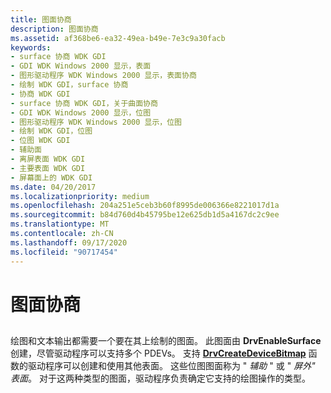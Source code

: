 ```yaml
---
title: 图面协商
description: 图面协商
ms.assetid: af368be6-ea32-49ea-b49e-7e3c9a30facb
keywords:
- surface 协商 WDK GDI
- GDI WDK Windows 2000 显示，表面
- 图形驱动程序 WDK Windows 2000 显示，表面协商
- 绘制 WDK GDI，surface 协商
- 协商 WDK GDI
- surface 协商 WDK GDI，关于曲面协商
- GDI WDK Windows 2000 显示，位图
- 图形驱动程序 WDK Windows 2000 显示，位图
- 绘制 WDK GDI，位图
- 位图 WDK GDI
- 辅助面
- 离屏表面 WDK GDI
- 主要表面 WDK GDI
- 屏幕面上的 WDK GDI
ms.date: 04/20/2017
ms.localizationpriority: medium
ms.openlocfilehash: 204a251e5ceb3b60f8995de006366e8221017d1a
ms.sourcegitcommit: b84d760d4b45795be12e625db1d5a4167dc2c9ee
ms.translationtype: MT
ms.contentlocale: zh-CN
ms.lasthandoff: 09/17/2020
ms.locfileid: "90717454"
---
```

# <a name="surface-negotiation"></a>图面协商


## <span id="ddk_surface_negotiation_gg"></span><span id="DDK_SURFACE_NEGOTIATION_GG"></span>


绘图和文本输出都需要一个要在其上绘制的图面。 此图面由 **DrvEnableSurface** 创建，尽管驱动程序可以支持多个 PDEVs。 支持 [**DrvCreateDeviceBitmap**](/windows/win32/api/winddi/nf-winddi-drvcreatedevicebitmap) 函数的驱动程序可以创建和使用其他表面。 这些位图图面称为 " *辅助* " 或 " *屏外" 表面*。 对于这两种类型的图面，驱动程序负责确定它支持的绘图操作的类型。

 

